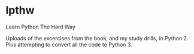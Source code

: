 # lpthw
Learn Python The Hard Way

  Uploads of the excercises from the book, and my study drills, in Python 2.
  Plus attempting to convert all the code to Python 3.
